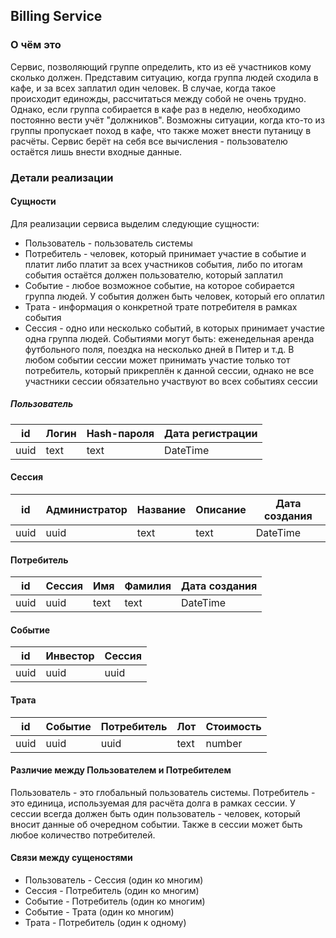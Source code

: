 ## Billing Service

### О чём это
Сервис, позволяющий группе определить, кто из её участников кому сколько
должен. Представим ситуацию, когда группа людей сходила в кафе, и за всех
заплатил один человек. В случае, когда такое происходит единожды,
рассчитаться между собой не очень трудно. Однако, если группа собирается
в кафе раз в неделю, необходимо постоянно вести учёт "должников".
Возможны ситуации, когда кто-то из группы пропускает поход в кафе, что
также может внести путаницу в расчёты. Сервис берёт на себя все
вычисления - пользователю остаётся лишь внести входные данные.

### Детали реализации
#### Сущности
Для реализации сервиса выделим следующие сущности:
* Пользователь - пользователь системы
* Потребитель - человек, который принимает участие в событие и платит
либо платит за всех участников события, либо по итогам события остаётся
должен пользователю, который заплатил
* Событие - любое возможное событие, на которое собирается группа людей.
У события должен быть человек, который его оплатил
* Трата - информация о конкретной трате потребителя в рамках события
* Сессия - одно или несколько событий, в которых принимает участие одна
группа людей. Событиями могут быть: еженедельная аренда футбольного поля,
поездка на несколько дней в Питер и т.д. В любом событии сессии может
принимать участие только тот потребитель, который прикреплён к данной
сессии, однако не все участники сессии обязательно участвуют во всех
событиях сессии

##### Пользователь
|  id | Логин | Hash-пароля | Дата регистрации |
| --- | ----- | ----------- | ---------------- |
| uuid|  text |        text |         DateTime |

#### Сессия
|  id | Администратор | Название | Описание | Дата создания |
| --- | ------------- | -------- | -------- | ------------- |
| uuid|          uuid |     text |     text |      DateTime |

#### Потребитель
|  id | Сессия |  Имя | Фамилия | Дата создания |
| --- | ------ | ---- | ------- | ------------- |
| uuid|   uuid | text |    text |      DateTime |

#### Событие
|   id | Инвестор | Сессия |
| ---- | -------- | ------ |
| uuid |     uuid |   uuid |

#### Трата
|   id | Событие | Потребитель |  Лот | Стоимость |
| ---- | ------- | ----------- | ---- | --------- |
| uuid |    uuid |        uuid | text |    number |

#### Различие между Пользователем и Потребителем
Пользователь - это глобальный пользователь системы. Потребитель - это
единица, используемая для расчёта долга в рамках сессии. 
У сессии всегда должен быть один пользователь - человек, который
вносит данные об очередном событии. Также в сессии может быть любое
количество потребителей.

#### Связи между сущеностями
* Пользователь - Сессия (один ко многим)
* Сессия - Потребитель (один ко многим)
* Событие - Потребитель (один ко многим)
* Событие - Трата (один ко многим)
* Трата - Потребитель (один к одному)